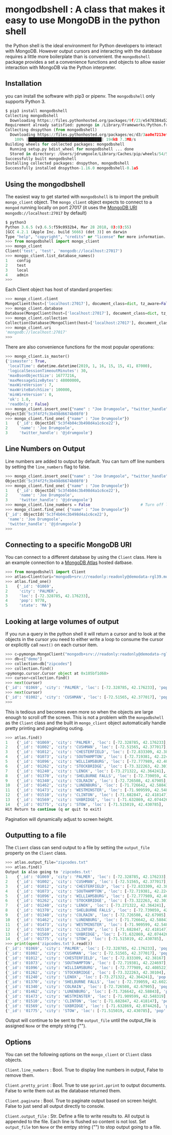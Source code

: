 # mongodbshell : A class that makes it easy to use MongoDB in the python shell

the Python shell is the ideal environment for Python developers to interact
with MongoDB. However output cursors and interacting with the database requires
a little more boilerplate than is convenient. the `mongodbshell` package 
provides a set a convenience functions and objects to allow easier
interaction with MongoDB via the Python interpreter. 

## Installation

you can install the software with pip3 or pipenv. The `mongodbshell` only
supports Python 3. 

```python
$ pip3 install mongodbshell
Collecting mongodbshell
  Downloading https://files.pythonhosted.org/packages/9f/23/e5478384a52b609353f10a1201742a516c6310fe64ddb62e4362c188f752/mongodbshell-0.1a5.tar.gz
Requirement already satisfied: pymongo in /Library/Frameworks/Python.framework/Versions/3.7/lib/python3.7/site-packages (from mongodbshell) (3.7.2)
Collecting dnspython (from mongodbshell)
  Downloading https://files.pythonhosted.org/packages/ec/d3/3aa0e7213ef72b8585747aa0e271a9523e713813b9a20177ebe1e939deb0/dnspython-1.16.0-py2.py3-none-any.whl (188kB)
    100% |████████████████████████████████| 194kB 7.3MB/s
Building wheels for collected packages: mongodbshell
  Running setup.py bdist_wheel for mongodbshell ... done
  Stored in directory: /Users/jdrumgoole/Library/Caches/pip/wheels/54/5c/0d/2a430d7b25fb55ddee658aefab9593940d2d0047a6b1fcfc6d
Successfully built mongodbshell
Installing collected packages: dnspython, mongodbshell
Successfully installed dnspython-1.16.0 mongodbshell-0.1a5
```

## Using the mongodbshell

The easiest way to get started with `mongodbshell` is to import the prebuilt
`mongo_client` object. The `mongo_client` object expects to connect to a `mongod` running 
locally on port 27017 (it uses the [MongoDB URI](https://docs.mongodb.com/manual/reference/connection-string/) 
`mongodb://localhost:27017` by default)

```python
$ python3
Python 3.6.5 (v3.6.5:f59c0932b4, Mar 28 2018, 03:03:55)
[GCC 4.2.1 (Apple Inc. build 5666) (dot 3)] on darwin
Type "help", "copyright", "credits" or "license" for more information.
>>> from mongodbshell import mongo_client
>>> mongo_client
Client('test', 'test', 'mongodb://localhost:27017')
>>> monggo_client.list_database_names()
1    config
2    test
3    local
4    admin
>>>
```
Each Client object has host of standard properties:
```python
>>> mongo_client.client
MongoClient(host=['localhost:27017'], document_class=dict, tz_aware=False, connect=True)
>>> mongo_client.database
Database(MongoClient(host=['localhost:27017'], document_class=dict, tz_aware=False, connect=True), 'test')
>>> mongo_client.collection
Collection(Database(MongoClient(host=['localhost:27017'], document_class=dict, tz_aware=False, connect=True), 'test'), 'test')
>>> mongo_client.uri
'mongodb://localhost:27017'
>>>
```

There are also convenience functions for the most popular operations:

```python
>>> mongo_client.is_master()
{'ismaster': True,
 'localTime': datetime.datetime(2019, 1, 16, 15, 15, 41, 87000),
 'logicalSessionTimeoutMinutes': 30,
 'maxBsonObjectSize': 16777216,
 'maxMessageSizeBytes': 48000000,
 'maxWireVersion': 7,
 'maxWriteBatchSize': 100000,
 'minWireVersion': 0,
 'ok': 1.0,
 'readOnly': False}
>>> mongo_client.insert_one({"name" : "Joe Drumgoole", "twitter_handle" : "@jdrumgoole"})
ObjectId('5c3f4f2fc3b498d6674b08f0')
>>> mongo_client.find_one( {"name" : "Joe Drumgoole"})
1    {'_id': ObjectId('5c3f4b04c3b498d4a1c6ce22'),
2     'name': 'Joe Drumgoole',
3     'twitter_handle': '@jdrumgoole'}
```

## Line Numbers on Output

Line numbers are added to output by default. You can turn off line numbers by
setting the `line_numbers` flag to false.

```python
>>> mongo_client.insert_one({"name" : "Joe Drumgoole", "twitter_handle" : "@jdrumgoole"})
ObjectId('5c3f4f2fc3b498d6674b08f0')
>>> mongo_client.find_one( {"name" : "Joe Drumgoole"})
1    {'_id': ObjectId('5c3f4b04c3b498d4a1c6ce22'),
2     'name': 'Joe Drumgoole',
3     'twitter_handle': '@jdrumgoole'}
>>> mongo_client.line_numbers = False                      # Turn off line numbers
>>> mongo_client.find_one( {"name" : "Joe Drumgoole"})
{'_id': ObjectId('5c3f4b04c3b498d4a1c6ce22'),
 'name': 'Joe Drumgoole',
 'twitter_handle': '@jdrumgoole'}
>>>
```
## Connecting to a specific MongoDB URI

You can connect to a different database by using the `Client` class. Here is an
example connection to a [MongoDB Atlas](https://www.mongodb.com/cloud/atlas) hosted datbase. 

```python
>>> from mongodbshell import Client
>>> atlas=Client(uri="mongodb+srv://readonly:readonly@demodata-rgl39.mongodb.net/test?retryWrites=true", database="demo", collection="zipcodes")
>>> atlas.find_one()
1    {'_id': '01069',
2     'city': 'PALMER',
3     'loc': [-72.328785, 42.176233],
4     'pop': 9778,
5     'state': 'MA'}

```

## Looking at large volumes of output

If you run a query in the python shell it will return a cursor and to look at
the objects in the cursor you need to either write a loop to consume the cursor
or explicitly call `next()` on each cursor item.

```python
>>> c=pymongo.MongoClient("mongodb+srv://readonly:readonly@demodata-rgl39.mongodb.net/test?retryWrites=true")
>>> db=c["demo"]
>>> collection=db["zipcodes"]
>>> collection.find()
<pymongo.cursor.Cursor object at 0x105bf1d68>
>>> cursor=collection.find()
>>> next(cursor)
{'_id': '01069', 'city': 'PALMER', 'loc': [-72.328785, 42.176233], 'pop': 9778, 'state': 'MA'}
>>> next(cursor)
{'_id': '01002', 'city': 'CUSHMAN', 'loc': [-72.51565, 42.377017], 'pop': 36963, 'state': 'MA'}
>>>
```

This is tedious and becomes even more so when the objects are large enough to
scroll off the screen. This is not a problem with the `mongodbshell` as the
`Client` class and the built in `mongo_client` object automatically handle 
pretty printing and paginating outing. 

```python
>>> atlas.find()
1    {'_id': '01069', 'city': 'PALMER', 'loc': [-72.328785, 42.176233], 'pop': 9778, 'state': 'MA'}
2    {'_id': '01002', 'city': 'CUSHMAN', 'loc': [-72.51565, 42.377017], 'pop': 36963, 'state': 'MA'}
3    {'_id': '01012', 'city': 'CHESTERFIELD', 'loc': [-72.833309, 42.38167], 'pop': 177, 'state': 'MA'}
4    {'_id': '01073', 'city': 'SOUTHAMPTON', 'loc': [-72.719381, 42.224697], 'pop': 4478, 'state': 'MA'}
5    {'_id': '01096', 'city': 'WILLIAMSBURG', 'loc': [-72.777989, 42.408522], 'pop': 2295, 'state': 'MA'}
6    {'_id': '01262', 'city': 'STOCKBRIDGE', 'loc': [-73.322263, 42.30104], 'pop': 2200, 'state': 'MA'}
7    {'_id': '01240', 'city': 'LENOX', 'loc': [-73.271322, 42.364241], 'pop': 5001, 'state': 'MA'}
8    {'_id': '01370', 'city': 'SHELBURNE FALLS', 'loc': [-72.739059, 42.602203], 'pop': 4525, 'state': 'MA'}
9    {'_id': '01340', 'city': 'COLRAIN', 'loc': [-72.726508, 42.67905], 'pop': 2050, 'state': 'MA'}
10   {'_id': '01462', 'city': 'LUNENBURG', 'loc': [-71.726642, 42.58843], 'pop': 9117, 'state': 'MA'}
11   {'_id': '01473', 'city': 'WESTMINSTER', 'loc': [-71.909599, 42.548319], 'pop': 6191, 'state': 'MA'}
12   {'_id': '01510', 'city': 'CLINTON', 'loc': [-71.682847, 42.418147], 'pop': 13269, 'state': 'MA'}
13   {'_id': '01569', 'city': 'UXBRIDGE', 'loc': [-71.632869, 42.074426], 'pop': 10364, 'state': 'MA'}
14   {'_id': '01775', 'city': 'STOW', 'loc': [-71.515019, 42.430785], 'pop': 5328, 'state': 'MA'}
Hit Return to continue (q or quit to exit)
```
Pagination will dynamically adjust to screen height.

## Outputting to a file

The `Client` class can send output to a file by setting the `output_file` property
on the `Client` class. 

```python
>>> atlas.output_file="zipcodes.txt"
>>> atlas.find()
Output is also going to 'zipcodes.txt'
1    {'_id': '01069', 'city': 'PALMER', 'loc': [-72.328785, 42.176233], 'pop': 9778, 'state': 'MA'}
2    {'_id': '01002', 'city': 'CUSHMAN', 'loc': [-72.51565, 42.377017], 'pop': 36963, 'state': 'MA'}
3    {'_id': '01012', 'city': 'CHESTERFIELD', 'loc': [-72.833309, 42.38167], 'pop': 177, 'state': 'MA'}
4    {'_id': '01073', 'city': 'SOUTHAMPTON', 'loc': [-72.719381, 42.224697], 'pop': 4478, 'state': 'MA'}
5    {'_id': '01096', 'city': 'WILLIAMSBURG', 'loc': [-72.777989, 42.408522], 'pop': 2295, 'state': 'MA'}
6    {'_id': '01262', 'city': 'STOCKBRIDGE', 'loc': [-73.322263, 42.30104], 'pop': 2200, 'state': 'MA'}
7    {'_id': '01240', 'city': 'LENOX', 'loc': [-73.271322, 42.364241], 'pop': 5001, 'state': 'MA'}
8    {'_id': '01370', 'city': 'SHELBURNE FALLS', 'loc': [-72.739059, 42.602203], 'pop': 4525, 'state': 'MA'}
9    {'_id': '01340', 'city': 'COLRAIN', 'loc': [-72.726508, 42.67905], 'pop': 2050, 'state': 'MA'}
10   {'_id': '01462', 'city': 'LUNENBURG', 'loc': [-71.726642, 42.58843], 'pop': 9117, 'state': 'MA'}
11   {'_id': '01473', 'city': 'WESTMINSTER', 'loc': [-71.909599, 42.548319], 'pop': 6191, 'state': 'MA'}
12   {'_id': '01510', 'city': 'CLINTON', 'loc': [-71.682847, 42.418147], 'pop': 13269, 'state': 'MA'}
13   {'_id': '01569', 'city': 'UXBRIDGE', 'loc': [-71.632869, 42.074426], 'pop': 10364, 'state': 'MA'}
14   {'_id': '01775', 'city': 'STOW', 'loc': [-71.515019, 42.430785], 'pop': 5328, 'state': 'MA'}
>>> print(open('zipcodes.txt').read())
{'_id': '01069', 'city': 'PALMER', 'loc': [-72.328785, 42.176233], 'pop': 9778, 'state': 'MA'}
{'_id': '01002', 'city': 'CUSHMAN', 'loc': [-72.51565, 42.377017], 'pop': 36963, 'state': 'MA'}
{'_id': '01012', 'city': 'CHESTERFIELD', 'loc': [-72.833309, 42.38167], 'pop': 177, 'state': 'MA'}
{'_id': '01073', 'city': 'SOUTHAMPTON', 'loc': [-72.719381, 42.224697], 'pop': 4478, 'state': 'MA'}
{'_id': '01096', 'city': 'WILLIAMSBURG', 'loc': [-72.777989, 42.408522], 'pop': 2295, 'state': 'MA'}
{'_id': '01262', 'city': 'STOCKBRIDGE', 'loc': [-73.322263, 42.30104], 'pop': 2200, 'state': 'MA'}
{'_id': '01240', 'city': 'LENOX', 'loc': [-73.271322, 42.364241], 'pop': 5001, 'state': 'MA'}
{'_id': '01370', 'city': 'SHELBURNE FALLS', 'loc': [-72.739059, 42.602203], 'pop': 4525, 'state': 'MA'}
{'_id': '01340', 'city': 'COLRAIN', 'loc': [-72.726508, 42.67905], 'pop': 2050, 'state': 'MA'}
{'_id': '01462', 'city': 'LUNENBURG', 'loc': [-71.726642, 42.58843], 'pop': 9117, 'state': 'MA'}
{'_id': '01473', 'city': 'WESTMINSTER', 'loc': [-71.909599, 42.548319], 'pop': 6191, 'state': 'MA'}
{'_id': '01510', 'city': 'CLINTON', 'loc': [-71.682847, 42.418147], 'pop': 13269, 'state': 'MA'}
{'_id': '01569', 'city': 'UXBRIDGE', 'loc': [-71.632869, 42.074426], 'pop': 10364, 'state': 'MA'}
{'_id': '01775', 'city': 'STOW', 'loc': [-71.515019, 42.430785], 'pop': 5328, 'state': 'MA'}
```
Output will continue to be sent to the `output_file` until the output_file is assigned
`None` or the empty string ("").

## Options

You can set the following options on the `mongo_client` or `Client` class objects. 

`Client.line_numbers` : Bool. True to display line numbers in output, False to 
remove them.

`Client.pretty_print` : Bool. True to use `pprint.pprint` to output documents.
False to write them out as the database returned them.

`Client.paginate` : Bool. True to paginate output based on screen height. False to just
send all output directly to console.

`Client.output_file` : Str. Define a file to write results to. All output is
appended to the file. Each line is flushed so content is not lost. Set `output_file`
ton `None` or the emtpy string ("") to stop output going to a file.



